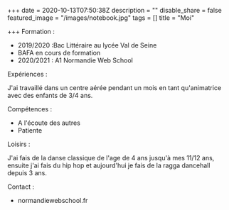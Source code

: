 +++
date = 2020-10-13T07:50:38Z
description = ""
disable_share = false
featured_image = "/images/notebook.jpg"
tags = []
title = "Moi"

+++
Formation :

* 2019/2020 :Bac Littéraire au lycée Val de Seine
* BAFA en cours de formation
* 2020/2021 : A1 Normandie Web School

Expériences :

J'ai travaillé dans un centre aérée pendant un mois en tant qu'animatrice avec des enfants de 3/4 ans.

Compétences :

* A l'écoute des autres 
* Patiente 

Loisirs :

J'ai fais de la danse classique de l'age de 4 ans jusqu'à mes 11/12 ans, ensuite j'ai fais du hip hop et aujourd'hui je fais de la ragga dancehall depuis 3 ans.

Contact :

* normandiewebschool.fr